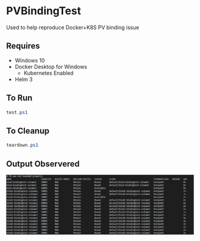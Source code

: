 # PVBindingTest
Used to help reproduce Docker+K8S PV binding issue

## Requires
 - Windows 10
 - Docker Desktop for Windows
   - Kubernetes Enabled
 - Helm 3

## To Run

``` powershell
test.ps1
```

## To Cleanup

``` powershell
teardown.ps1
```

## Output Observered

![PV_output](img/PV_Output.png)